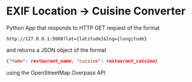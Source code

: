 # EXIF Location -> Cuisine Converter

Python App that responds to HTTP GET request of the format

```http
http://127.0.0.1:5000?lat={latitude}&lng={longitude}
```

and returns a JSON object of the format

```json
{"name": restaurant_name, "cuisine": restaurant_cuisine}
```

using the OpenStreetMap Overpass API
